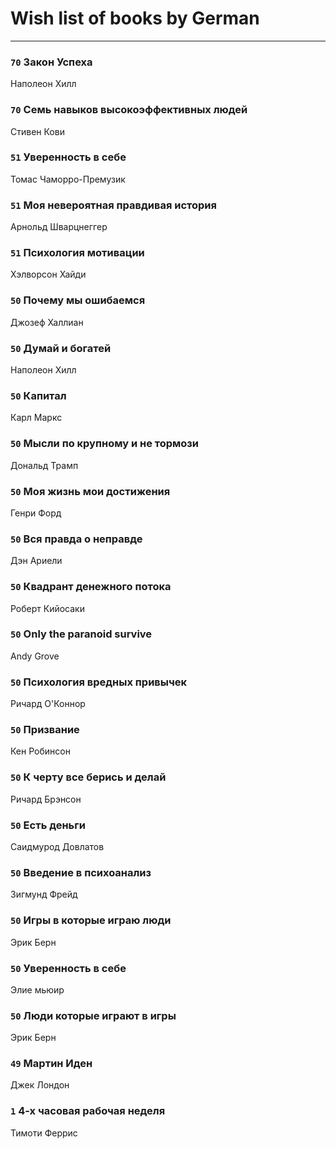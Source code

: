 # Wish list of books by German
---

### `70` Закон Успеха
Наполеон Хилл

### `70` Семь навыков высокоэффективных людей
Стивен Кови

### `51` Уверенность в себе
Томас Чаморро-Премузик

### `51` Моя невероятная правдивая история
Арнольд Шварцнеггер

### `51` Психология мотивации
Хэлворсон Хайди

### `50` Почему мы ошибаемся
Джозеф Халлиан

### `50` Думай и богатей
Наполеон Хилл

### `50` Капитал
Карл Маркс

### `50` Мысли по крупному и не тормози
Дональд Трамп

### `50` Моя жизнь мои достижения
Генри Форд

### `50` Вся правда о неправде
Дэн Ариели

### `50` Квадрант денежного потока
Роберт Кийосаки

### `50` Only the paranoid survive
Andy Grove

### `50` Психология вредных привычек
Ричард О'Коннор

### `50` Призвание
Кен Робинсон

### `50` К черту все берись и делай
Ричард Брэнсон

### `50` Есть деньги
Саидмурод Довлатов

### `50` Введение в психоанализ
Зигмунд Фрейд

### `50` Игры в которые играю люди
Эрик Берн

### `50` Уверенность в себе
Элие мьюир

### `50` Люди которые играют в игры
Эрик Берн

### `49` Мартин Иден
Джек Лондон

### `1` 4-х часовая рабочая неделя
Тимоти Феррис

